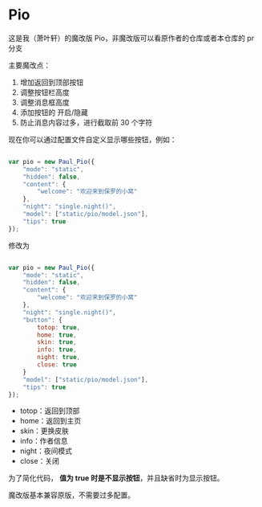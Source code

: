 # Pio

这是我（萧叶轩）的魔改版 Pio，非魔改版可以看原作者的仓库或者本仓库的 pr 分支

主要魔改点：

1. 增加返回到顶部按钮
2. 调整按钮栏高度
3. 调整消息框高度
4. 添加按钮的 开启/隐藏
5. 防止消息内容过多，进行截取前 30 个字符

现在你可以通过配置文件自定义显示哪些按钮，例如：

```js

var pio = new Paul_Pio({
    "mode": "static",
    "hidden": false,
    "content": {
        "welcome": "欢迎来到保罗的小窝"
    },
    "night": "single.night()",
    "model": ["static/pio/model.json"],
    "tips": true
});

```

修改为

```js

var pio = new Paul_Pio({
    "mode": "static",
    "hidden": false,
    "content": {
        "welcome": "欢迎来到保罗的小窝"
    },
    "night": "single.night()",
    "button": {
        totop: true,
        home: true,
        skin: true,
        info: true,
        night: true,
        close: true
    }
    "model": ["static/pio/model.json"],
    "tips": true
});

```

+ totop：返回到顶部
+ home：返回到主页
+ skin：更换皮肤
+ info：作者信息
+ night：夜间模式
+ close：关闭

为了简化代码， **值为 true 时是不显示按钮**，并且缺省时为显示按钮。

魔改版基本兼容原版，不需要过多配置。